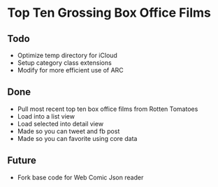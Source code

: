 # Top Ten Grossing Box Office Films

## Todo
* Optimize temp directory for iCloud
* Setup category class extensions
* Modify for more efficient use of ARC

## Done
* Pull most recent top ten box office films from Rotten Tomatoes
* Load into a list view
* Load selected into detail view
* Made so you can tweet and fb post
* Made so you can favorite using core data

## Future
* Fork base code for Web Comic Json reader